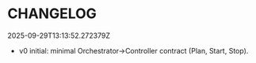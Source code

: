 # CHANGELOG
2025-09-29T13:13:52.272379Z
- v0 initial: minimal Orchestrator→Controller contract (Plan, Start, Stop).
